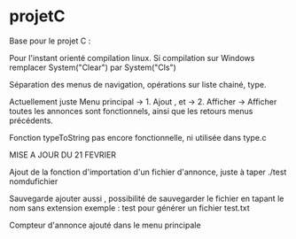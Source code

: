 # projetC

Base pour le projet C : 

Pour l'instant orienté compilation linux. 
Si compilation sur Windows remplacer System("Clear") par System("Cls")

Séparation des menus de navigation, opérations sur liste chainé, type.

Actuellement juste Menu principal -> 1. Ajout , et -> 2. Afficher -> Afficher toutes les annonces
sont fonctionnels, ainsi que les retours menus précédents.  

Fonction typeToString pas encore fonctionnelle, ni utilisée dans type.c 

MISE A JOUR DU 21 FEVRIER 

Ajout de la fonction d'importation d'un fichier d'annonce, juste à taper ./test nomdufichier 

Sauvegarde ajouter aussi , possibilité de sauvegarder le fichier en tapant le nom sans extension
exemple : test pour générer un fichier test.txt

Compteur d'annonce ajouté dans le menu principale 
